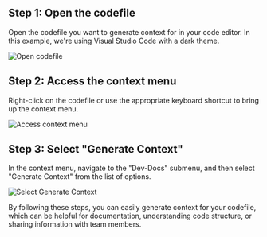 

  ## Step 1: Open the codefile

Open the codefile you want to generate context for in your code editor. In this example, we're using Visual Studio Code with a dark theme.

![Open codefile](/img/generate_context_on_a_codefile/step_2.png)
## Step 2: Access the context menu

Right-click on the codefile or use the appropriate keyboard shortcut to bring up the context menu.

![Access context menu](/img/generate_context_on_a_codefile/step_3.png)
## Step 3: Select "Generate Context"

In the context menu, navigate to the "Dev-Docs" submenu, and then select "Generate Context" from the list of options.

![Select Generate Context](/img/generate_context_on_a_codefile/step_3.png)

By following these steps, you can easily generate context for your codefile, which can be helpful for documentation, understanding code structure, or sharing information with team members.

  